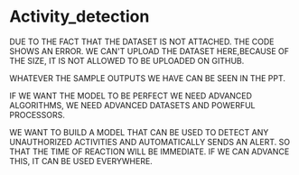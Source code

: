 # Activity_detection
DUE TO THE FACT THAT THE DATASET IS NOT ATTACHED. THE CODE SHOWS AN ERROR.
WE CAN'T UPLOAD THE DATASET HERE,BECAUSE OF THE SIZE, IT IS NOT ALLOWED TO BE UPLOADED ON GITHUB.

WHATEVER THE SAMPLE OUTPUTS WE HAVE CAN BE SEEN IN THE PPT.

IF WE WANT THE MODEL TO BE PERFECT WE NEED ADVANCED ALGORITHMS, WE NEED ADVANCED DATASETS AND POWERFUL PROCESSORS.

WE WANT TO BUILD A MODEL THAT CAN BE USED TO DETECT ANY UNAUTHORIZED ACTIVITIES AND AUTOMATICALLY SENDS AN ALERT. SO THAT THE TIME OF REACTION WILL BE IMMEDIATE.
IF WE CAN ADVANCE THIS, IT CAN BE USED EVERYWHERE.
